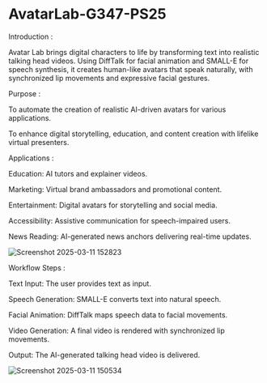 # AvatarLab-G347-PS25
Introduction :

Avatar Lab brings digital characters to life by transforming text into realistic talking head videos. Using DiffTalk for facial animation and SMALL-E for speech synthesis, it creates human-like avatars that speak    naturally, with synchronized lip movements and expressive facial gestures.

Purpose :

  To automate the creation of realistic AI-driven avatars for various applications.
  
  To enhance digital storytelling, education, and content creation with lifelike virtual presenters.
  
Applications :

  Education: AI tutors and explainer videos.
  
  Marketing: Virtual brand ambassadors and promotional content.
  
  Entertainment: Digital avatars for storytelling and social media.
  
  Accessibility: Assistive communication for speech-impaired users.
  
  News Reading: AI-generated news anchors delivering real-time updates.

 ![Screenshot 2025-03-11 152823](https://github.com/user-attachments/assets/6f25fda6-1c31-46a9-b49b-3ba6d6d56e9d)


  
Workflow Steps :

  Text Input: The user provides text as input.

  Speech Generation: SMALL-E converts text into natural speech.

  Facial Animation: DiffTalk maps speech data to facial movements.

  Video Generation: A final video is rendered with synchronized lip movements.

  Output: The AI-generated talking head video is delivered.

  ![Screenshot 2025-03-11 150534](https://github.com/user-attachments/assets/82e85d5a-e4d9-4021-8190-d0c46a24300e)

  

